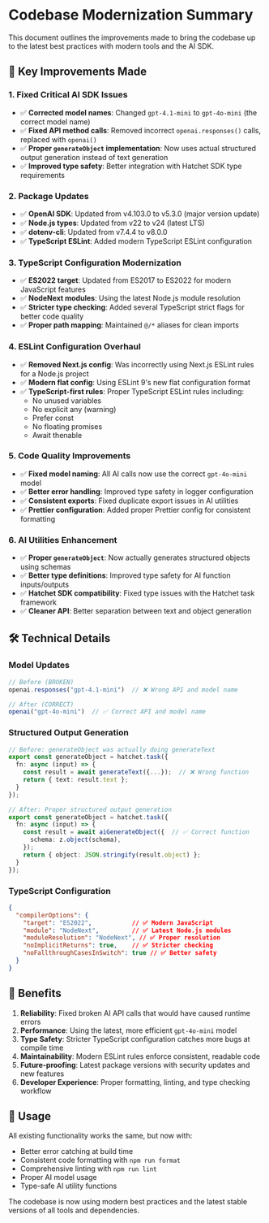 # Codebase Modernization Summary

This document outlines the improvements made to bring the codebase up to the latest best practices with modern tools and the AI SDK.

## 🚀 Key Improvements Made

### 1. **Fixed Critical AI SDK Issues**
- ✅ **Corrected model names**: Changed `gpt-4.1-mini` to `gpt-4o-mini` (the correct model name)
- ✅ **Fixed API method calls**: Removed incorrect `openai.responses()` calls, replaced with `openai()`
- ✅ **Proper `generateObject` implementation**: Now uses actual structured output generation instead of text generation
- ✅ **Improved type safety**: Better integration with Hatchet SDK type requirements

### 2. **Package Updates**
- ✅ **OpenAI SDK**: Updated from v4.103.0 to v5.3.0 (major version update)
- ✅ **Node.js types**: Updated from v22 to v24 (latest LTS)
- ✅ **dotenv-cli**: Updated from v7.4.4 to v8.0.0
- ✅ **TypeScript ESLint**: Added modern TypeScript ESLint configuration

### 3. **TypeScript Configuration Modernization**
- ✅ **ES2022 target**: Updated from ES2017 to ES2022 for modern JavaScript features
- ✅ **NodeNext modules**: Using the latest Node.js module resolution
- ✅ **Stricter type checking**: Added several TypeScript strict flags for better code quality
- ✅ **Proper path mapping**: Maintained `@/*` aliases for clean imports

### 4. **ESLint Configuration Overhaul**
- ✅ **Removed Next.js config**: Was incorrectly using Next.js ESLint rules for a Node.js project
- ✅ **Modern flat config**: Using ESLint 9's new flat configuration format
- ✅ **TypeScript-first rules**: Proper TypeScript ESLint rules including:
  - No unused variables
  - No explicit any (warning)
  - Prefer const
  - No floating promises
  - Await thenable

### 5. **Code Quality Improvements**
- ✅ **Fixed model naming**: All AI calls now use the correct `gpt-4o-mini` model
- ✅ **Better error handling**: Improved type safety in logger configuration
- ✅ **Consistent exports**: Fixed duplicate export issues in AI utilities
- ✅ **Prettier configuration**: Added proper Prettier config for consistent formatting

### 6. **AI Utilities Enhancement**
- ✅ **Proper `generateObject`**: Now actually generates structured objects using schemas
- ✅ **Better type definitions**: Improved type safety for AI function inputs/outputs
- ✅ **Hatchet SDK compatibility**: Fixed type issues with the Hatchet task framework
- ✅ **Cleaner API**: Better separation between text and object generation

## 🛠️ Technical Details

### Model Updates
```typescript
// Before (BROKEN)
openai.responses("gpt-4.1-mini")  // ❌ Wrong API and model name

// After (CORRECT)
openai("gpt-4o-mini")  // ✅ Correct API and model name
```

### Structured Output Generation
```typescript
// Before: generateObject was actually doing generateText
export const generateObject = hatchet.task({
  fn: async (input) => {
    const result = await generateText({...});  // ❌ Wrong function
    return { text: result.text };
  }
});

// After: Proper structured output generation
export const generateObject = hatchet.task({
  fn: async (input) => {
    const result = await aiGenerateObject({  // ✅ Correct function
      schema: z.object(schema),
    });
    return { object: JSON.stringify(result.object) };
  }
});
```

### TypeScript Configuration
```json
{
  "compilerOptions": {
    "target": "ES2022",           // ✅ Modern JavaScript
    "module": "NodeNext",         // ✅ Latest Node.js modules
    "moduleResolution": "NodeNext", // ✅ Proper resolution
    "noImplicitReturns": true,    // ✅ Stricter checking
    "noFallthroughCasesInSwitch": true // ✅ Better safety
  }
}
```

## 🎯 Benefits

1. **Reliability**: Fixed broken AI API calls that would have caused runtime errors
2. **Performance**: Using the latest, more efficient `gpt-4o-mini` model
3. **Type Safety**: Stricter TypeScript configuration catches more bugs at compile time
4. **Maintainability**: Modern ESLint rules enforce consistent, readable code
5. **Future-proofing**: Latest package versions with security updates and new features
6. **Developer Experience**: Proper formatting, linting, and type checking workflow

## 🔧 Usage

All existing functionality works the same, but now with:
- Better error catching at build time
- Consistent code formatting with `npm run format`
- Comprehensive linting with `npm run lint`
- Proper AI model usage
- Type-safe AI utility functions

The codebase is now using modern best practices and the latest stable versions of all tools and dependencies.

